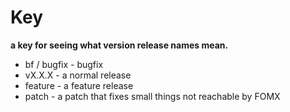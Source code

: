 # Key 
**a key for seeing what version release names mean.**

- bf / bugfix - bugfix <br>
- vX.X.X - a normal release <br>
- feature - a feature release <br>
- patch - a patch that fixes small things not reachable by FOMX
